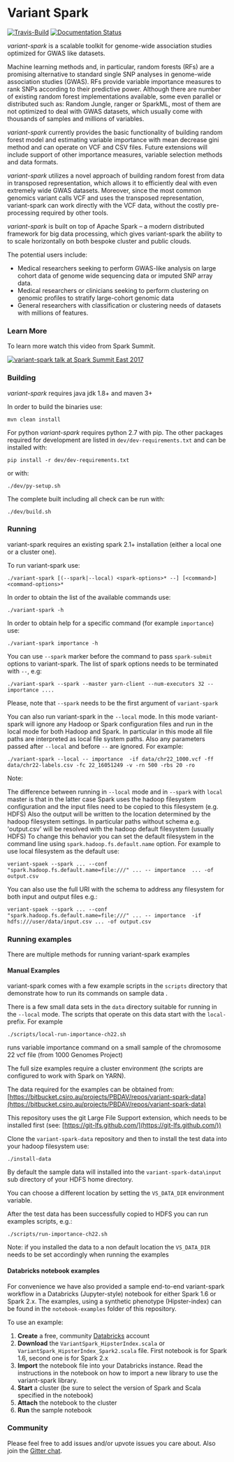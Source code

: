 Variant Spark
==============

[![Travis-Build](https://travis-ci.org/aehrc/VariantSpark.svg?branch=master)](https://travis-ci.org/aehrc/VariantSpark#)
[![Documentation Status](https://readthedocs.org/projects/variantspark/badge/?version=latest)](http://variantspark.readthedocs.io/en/latest/?badge=latest)

_variant-spark_ is a scalable toolkit for genome-wide association studies optimized for GWAS like datasets. 

Machine learning methods and, in particular, random forests (RFs) are a promising alternative to standard single SNP analyses in genome-wide association studies (GWAS). RFs provide variable importance measures to rank SNPs according to their predictive power.
Although there are number of existing random forest implementations available, some even parallel or distributed such as: Random Jungle, ranger or SparkML, most of them are not optimized to deal with GWAS datasets, which usually come with thousands of samples and millions of variables.

_variant-spark_ currently provides the basic functionality of building random forest model and estimating variable importance with mean decrease gini method and can operate on VCF and CSV files. Future extensions will include support of other importance measures, variable selection methods and data formats. 

_variant-spark_ utilizes a novel approach of building random forest from data in transposed representation, which allows it to efficiently deal with even extremely wide GWAS datasets. Moreover, since the most common genomics variant calls VCF and uses the transposed representation, variant-spark can work directly with the VCF data, without the costly pre-processing required by other tools.

_variant-spark_ is built on top of Apache Spark – a modern distributed framework for big data processing, which gives variant-spark the ability to to scale horizontally on both bespoke cluster and public clouds.

The potential users include:

- Medical researchers seeking to perform GWAS-like analysis on large cohort data of genome wide sequencing data or imputed SNP array data.
- Medical researchers or clinicians seeking to perform clustering on genomic profiles to stratify large-cohort genomic data
- General researchers with classification or clustering needs of datasets with millions of features.

### Learn More

To learn more watch this video from Spark Summit.

[![variant-spark talk at Spark Summit East 2017](/images/vs-spark-summit-2017.png?raw=true)](https://www.youtube.com/watch?v=iDshsTWqGzw)


### Building

_variant-spark_ requires java jdk 1.8+ and maven 3+

In order to build the binaries use:

	mvn clean install
	
For python _variant-spark_ requires python 2.7 with pip. 
The other packages required for development are listed in `dev/dev-requirements.txt` and can be installed with:

    pip install -r dev/dev-requirements.txt
    
or with: 
    
    ./dev/py-setup.sh

    
The complete built including all check can be run with:

    ./dev/build.sh
	
### Running

variant-spark requires an existing spark 2.1+ installation (either a local one or a cluster one).

To run variant-spark use:

	./variant-spark [(--spark|--local) <spark-options>* --] [<command>] <command-options>*

In order to obtain the list of the available commands use:

	./variant-spark -h
	
In order to obtain help for a specific command (for example `importance`) use:

	./variant-spark importance -h

You can use `--spark` marker before the command to pass `spark-submit` options to variant-spark. The list of spark options needs to be terminated with `--`, e.g:

	./variant-spark --spark --master yarn-client --num-executors 32 -- importance .... 
	
Please, note that `--spark` needs to be the first argument of `variant-spark`

You can also run variant-spark in the `--local` mode. In this mode variant-spark will ignore any Hadoop or Spark configuration files and run in the local mode for both Hadoop and Spark. In particular in this mode all file paths are interpreted as local file system paths. Also any parameters passed after `--local` and before `--` are ignored. For example:

	./variant-spark --local -- importance  -if data/chr22_1000.vcf -ff data/chr22-labels.csv -fc 22_16051249 -v -rn 500 -rbs 20 -ro

Note: 

The difference between running in `--local` mode and in `--spark` with `local` master is that in the latter case Spark uses the hadoop filesystem configuration and the input files need to be copied to this filesystem (e.g. HDFS) 
Also the output will be written to the location determined by the hadoop filesystem settings. In particular paths without schema e.g. 'output.csv' will be resolved with the hadoop default filesystem (usually HDFS)
To change this behavior you can set the default filesystem in the command line using `spark.hadoop.fs.default.name` option. For example to use local filesystem as the default use:

    veriant-spaek --spark ... --conf "spark.hadoop.fs.default.name=file:///" ... -- importance  ... -of output.csv

You can also use the full URI with the schema to address any filesystem for both input and output files e.g.:

    veriant-spaek --spark ... --conf "spark.hadoop.fs.default.name=file:///" ... -- importance  -if hdfs:///user/data/input.csv ... -of output.csv


### Running examples

There are multiple methods for running variant-spark examples

#### Manual Examples

variant-spark comes with a few example scripts in the `scripts` directory that demonstrate how to run its commands on sample data .

There is a few small data sets in the `data` directory suitable for running in the `--local` mode. The scripts that operate on this data start with the `local-` prefix. For example

	./scripts/local-run-importance-ch22.sh 
	
runs variable importance command on a small sample of the chromosome 22 vcf file (from 1000 Genomes Project)


The full size examples require a cluster environment (the scripts are configured to work with Spark on YARN).

The data required for the examples can be obtained from: [https://bitbucket.csiro.au/projects/PBDAV/repos/variant-spark-data](https://bitbucket.csiro.au/projects/PBDAV/repos/variant-spark-data)

This repository uses the git Large File Support extension, which needs to be installed first (see: [https://git-lfs.github.com/](https://git-lfs.github.com/))

Clone the `variant-spark-data` repository and then to install the test data into your hadoop filesystem use:

	./install-data
	
By default the sample data will installed into the `variant-spark-data\input` sub directory of your HDFS home directory.

You can choose a different location by setting the `VS_DATA_DIR` environment variable.

After the test data has been successfully copied to HDFS you can run examples scripts, e.g.:

	./scripts/run-importance-ch22.sh

Note: if you installed the data to a non default location the `VS_DATA_DIR` needs to be set accordingly when running the examples	

#### Databricks notebook examples

For convenience we have also provided a sample end-to-end variant-spark workflow
in a Databricks (Jupyter-style) notebook for either Spark 1.6 or Spark 2.x.  The examples, using a synthetic phenotype (Hipster-index)
can be found in the `notebook-examples` folder of this repository.

To use an example:
1. **Create** a free, community [Databricks](https://databricks.com/) account
2. **Download** the `VariantSpark_HipsterIndex.scala` or `VariantSpark_HipsterIndex_Spark2.scala` file.  First notebook is for Spark 1.6, second one is for Spark 2.x
3. **Import** the notebook file into your Databricks instance. Read the instructions in the notebook on how to import a new library to use the variant-spark library.
4. **Start** a cluster (be sure to select the version of Spark and Scala specified in the notebook)
5. **Attach** the notebook to the cluster
6. **Run** the sample notebook

### Community

Please feel free to add issues and/or upvote issues you care about. Also join the [Gitter chat](https://gitter.im/VariantSpark/Lobby).

